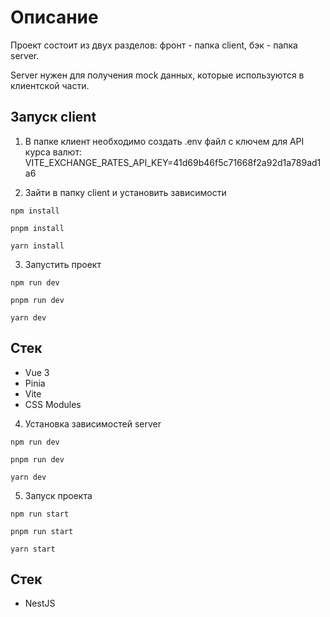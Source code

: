 # Описание

Проект состоит из двух разделов: фронт - папка client, бэк - папка server.

Server нужен для получения mock данных, которые используются в клиентской части.

## Запуск client

1. В папке клиент необходимо создать .env файл с ключем для API курса валют:
VITE_EXCHANGE_RATES_API_KEY=41d69b46f5c71668f2a92d1a789ad1a6

1. Зайти в папку client и установить зависимости
```
npm install
```

```
pnpm install
```

```
yarn install
```

3. Запустить проект
```
npm run dev
```

```
pnpm run dev
```

```
yarn dev
```

## Стек
- Vue 3
- Pinia
- Vite
- CSS Modules


4. Установка зависимостей server
```
npm run dev
```

```
pnpm run dev
```

```
yarn dev
```

5. Запуск проекта
```
npm run start
```

```
pnpm run start
```

```
yarn start
```


## Стек

- NestJS